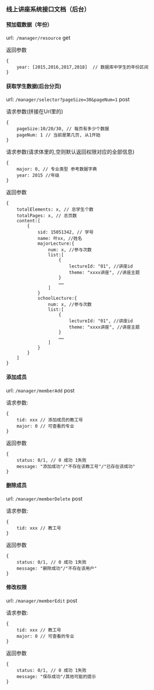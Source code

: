 ### 线上讲座系统接口文档（后台）
#### 预加载数据（年份）
url:``` /manager/resource``` get

返回参数

```
{
	year: [2015,2016,2017,2018]  // 数据库中学生的年份区间
}
```
#### 获取学生数据(后台分页)
url: ```/manager/selector?pageSize=30&pageNum=1``` post

请求参数(拼接在Url里的)

```
{
	pageSize:10/20/30, // 每页有多少个数据
	pageNum: 1 // 当前是第几页, 从1开始
}
```

请求参数(请求体里的,空则默认返回权限对应的全部信息)

```
{
	major: 0, // 专业类型 参考数据字典
	year: 2015 //年级
}
```

返回参数

```
{
	totalElements: x, // 总学生个数
	totalPages: x, // 总页数
	content:[
		{
			sid: 15051342, // 学号
			name: 叶xx, //姓名
			majorLecture:{
				num: x, //参与次数
				list:[
					{
						lectureId: "01", //讲座id
						theme: "xxxx讲座", //讲座主题
					}
					……
				]
			}
			schoolLecture:{
				num: x, //参与次数
				list:[
					{
						lectureId: "01", //讲座id
						theme: "xxxx讲座", //讲座主题
					}
					……
				]
			}
		}
	]
}
```
#### 添加成员
url: ```/manager/memberAdd``` post

请求参数:

```
{
	tid: xxx // 添加成员的教工号
	major: 0 // 可查看的专业
}
```

返回参数

```
{
	status: 0/1, // 0 成功 1失败
	message: "添加成功"/"不存在该教工号"/"已存在该成功"
}
```
#### 删除成员
url: ```/manager/memberDelete``` post

请求参数:

```
{
	tid: xxx // 教工号
}
```

返回参数

```
{
	status: 0/1, // 0 成功 1失败
	message: "删除成功"/"不存在该用户"
}
```
#### 修改权限
url: ```/manager/memberEdit``` post

请求参数:

```
{
	tid: xxx // 教工号
	major: 0 // 可查看的专业
}
```

返回参数

```
{
	status: 0/1, // 0 成功 1失败
	message: "保存成功"/其他可能的提示
}
```